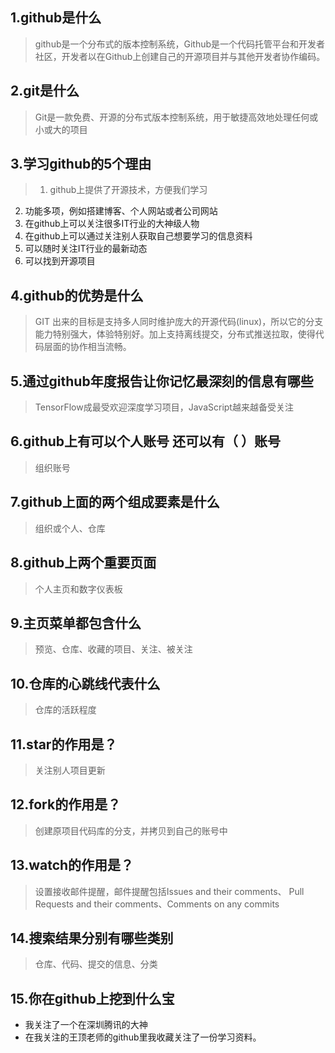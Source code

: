 ## 1.github是什么
> github是一个分布式的版本控制系统，Github是一个代码托管平台和开发者社区，开发者以在Github上创建自己的开源项目并与其他开发者协作编码。

## 2.git是什么
> Git是一款免费、开源的分布式版本控制系统，用于敏捷高效地处理任何或小或大的项目

## 3.学习github的5个理由
>1. github上提供了开源技术，方便我们学习
2. 功能多项，例如搭建博客、个人网站或者公司网站
3. 在github上可以关注很多IT行业的大神级人物
4. 在github上可以通过关注别人获取自己想要学习的信息资料
5. 可以随时关注IT行业的最新动态
6. 可以找到开源项目

## 4.github的优势是什么
> GIT 出来的目标是支持多人同时维护庞大的开源代码(linux)，所以它的分支能力特别强大，体验特别好。加上支持离线提交，分布式推送拉取，使得代码层面的协作相当流畅。

## 5.通过github年度报告让你记忆最深刻的信息有哪些
> TensorFlow成最受欢迎深度学习项目，JavaScript越来越备受关注

## 6.github上有可以个人账号 还可以有（ ）账号
> 组织账号

## 7.github上面的两个组成要素是什么
> 组织或个人、仓库

## 8.github上两个重要页面
> 个人主页和数字仪表板

## 9.主页菜单都包含什么
> 预览、仓库、收藏的项目、关注、被关注

## 10.仓库的心跳线代表什么
> 仓库的活跃程度

## 11.star的作用是？
> 关注别人项目更新

## 12.fork的作用是？
> 创建原项目代码库的分支，并拷贝到自己的账号中

## 13.watch的作用是？
> 设置接收邮件提醒，邮件提醒包括Issues and their comments、 Pull Requests and their comments、Comments on any commits 

## 14.搜索结果分别有哪些类别
> 仓库、代码、提交的信息、分类

## 15.你在github上挖到什么宝
* 我关注了一个在深圳腾讯的大神
* 在我关注的王顶老师的github里我收藏关注了一份学习资料。
  


